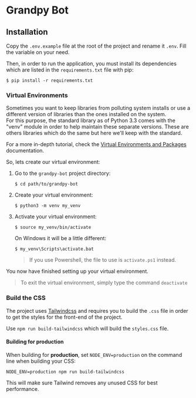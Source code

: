 # Grandpy Bot

## Installation
Copy the ``.env.example`` file at the root of the project and rename it ``.env``.
Fill the variable on your need.

Then, in order to run the application, you must install its dependencies which are
listed in the ``requirements.txt`` file with pip:
````shell
$ pip install -r requirements.txt
````

### Virtual Environments
Sometimes you want to keep libraries from polluting system installs 
or use a different version of libraries than the ones installed on the system.  
For this purpose, the standard library as of Python 3.3 comes with the "venv" 
module in order to help maintain these separate versions.
These are others libraries which do the same but here we'll keep with the standard.

For a more in-depth tutorial, 
check the [Virtual Environments and Packages](https://docs.python.org/3/tutorial/venv.html) documentation.

So, lets create our virtual environment:
1. Go to the ``grandpy-bot`` project directory:
    ```shell
    $ cd path/to/grandpy-bot
    ```
2. Create your virtual environment:
    ```shell
    $ python3 -m venv my_venv
    ```
3. Activate your virtual environment:
    ```shell
    $ source my_venv/bin/activate
    ```
    On Windows it will be a little different:
    ```shell
    $ my_venv\Scripts\activate.bat
    ```
   > If you use Powershell, the file to use is ``activate.ps1`` instead.

You now have finished setting up your virtual environment.

> To exit the virtual environment, simply type the command ``deactivate``

### Build the CSS
The project uses [Tailwindcss](https://tailwindcss.com/) and requires you to build the `.css` file in order
to get the styles for the front-end of the project.

Use ``npm run build-tailwindcss`` which will build the ``styles.css`` file.

#### Building for production
When building for **production**, 
set ``NODE_ENV=production`` on the command line when building your CSS:
````shell
NODE_ENV=production npm run build-tailwindcss
````
This will make sure Tailwind removes any unused CSS for best performance.

